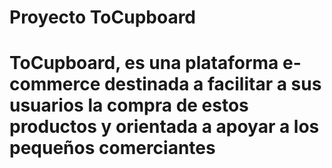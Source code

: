 # Proyecto ToCupboard
# ToCupboard, es una plataforma e-commerce destinada a facilitar a sus usuarios la compra de estos productos y orientada a apoyar a los pequeños comerciantes
